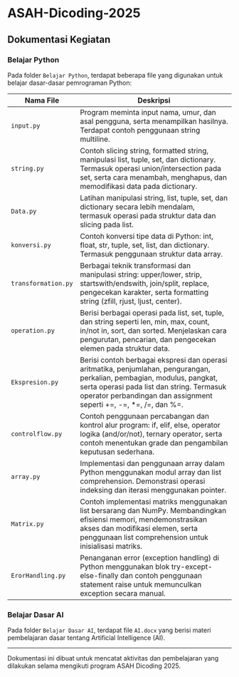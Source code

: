 
# ASAH-Dicoding-2025

## Dokumentasi Kegiatan

### Belajar Python
Pada folder `Belajar Python`, terdapat beberapa file yang digunakan untuk belajar dasar-dasar pemrograman Python:

| Nama File            | Deskripsi                                                                                                                        |
|----------------------|----------------------------------------------------------------------------------------------------------------------------------|
| `input.py`           | Program meminta input nama, umur, dan asal pengguna, serta menampilkan hasilnya. Terdapat contoh penggunaan string multiline.     |
| `string.py`          | Contoh slicing string, formatted string, manipulasi list, tuple, set, dan dictionary. Termasuk operasi union/intersection pada set, serta cara menambah, menghapus, dan memodifikasi data pada dictionary. |
| `Data.py`            | Latihan manipulasi string, list, tuple, set, dan dictionary secara lebih mendalam, termasuk operasi pada struktur data dan slicing pada list. |
| `konversi.py`        | Contoh konversi tipe data di Python: int, float, str, tuple, set, list, dan dictionary. Termasuk penggunaan struktur data array.   |
| `transformation.py`  | Berbagai teknik transformasi dan manipulasi string: upper/lower, strip, startswith/endswith, join/split, replace, pengecekan karakter, serta formatting string (zfill, rjust, ljust, center). |
| `operation.py`        | Berisi berbagai operasi pada list, set, tuple, dan string seperti len, min, max, count, in/not in, sort, dan sorted. Menjelaskan cara pengurutan, pencarian, dan pengecekan elemen pada struktur data. |
| `Ekspresion.py`        | Berisi contoh berbagai ekspresi dan operasi aritmatika, penjumlahan, pengurangan, perkalian, pembagian, modulus, pangkat, serta operasi pada list dan string. Termasuk operator perbandingan dan assignment seperti +=, -=, *=, /=, dan %=. |
| `controlflow.py`      | Contoh penggunaan percabangan dan kontrol alur program: if, elif, else, operator logika (and/or/not), ternary operator, serta contoh menentukan grade dan pengambilan keputusan sederhana. |
| `array.py`            | Implementasi dan penggunaan array dalam Python menggunakan modul array dan list comprehension. Demonstrasi operasi indeksing dan iterasi menggunakan pointer. |
| `Matrix.py`           | Contoh implementasi matriks menggunakan list bersarang dan NumPy. Membandingkan efisiensi memori, mendemonstrasikan akses dan modifikasi elemen, serta penggunaan list comprehension untuk inisialisasi matriks. |
| `ErorHandling.py`     | Penanganan error (exception handling) di Python menggunakan blok try-except-else-finally dan contoh penggunaan statement raise untuk memunculkan exception secara manual. |

### Belajar Dasar AI
Pada folder `Belajar Dasar AI`, terdapat file `AI.docx` yang berisi materi pembelajaran dasar tentang Artificial Intelligence (AI).

---
Dokumentasi ini dibuat untuk mencatat aktivitas dan pembelajaran yang dilakukan selama mengikuti program ASAH Dicoding 2025.
